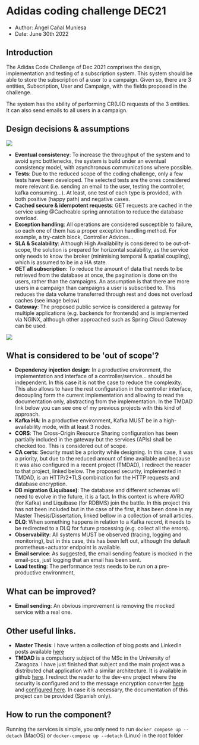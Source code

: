 # Adidas coding challenge DEC21

 - Author: Ángel Cañal Muniesa
 - Date: June 30th 2022

## Introduction

The Adidas Code Challenge of Dec 2021 comprises the design, implementation and testing of a subscription system. This system should be able to store the subscription of a user to a campaign. Given so, there are 3 entities, Subscription, User and Campaign, with the fields proposed in the challenge.

The system has the ability of performing CR(U)D requests of the 3 entities. It can also send emails to all users in a campaign.

## Design decisions & assumptions

![](./imgs/Adidas_deployment.png)

 - **Eventual consistency**: To increase the throughput of the system and to avoid sync bottlenecks, the system is build under an eventual consistency model, with asynchronous communications where possible.
 - **Tests**: Due to the reduced scope of the coding challenge, only a few tests have been developed. The selected tests are the ones considered more relevant (i.e. sending an email to the user, testing the controller, kafka consuming...). At least, one test of each type is provided, with both positive (happy path) and negative cases.
 - **Cached secure & idempotent requests**: GET requests are cached in the service using @Cacheable spring annotation to reduce the database overload.
 - **Exception handling**: All operations are considered susceptible to failure, so each one of them has a proper exception handling method. For example, a try-catch block, Controller Advices... 
 - **SLA & Scalability**: Although High Availability is considered to be out-of-scope, the solution is prepared for horizontal scalability, as the service only needs to know the broker (minimising temporal & spatial coupling), which is assumed to be in a HA state.
 - **GET all subscription**: To reduce the amount of data that needs to be retrieved from the database at once, the pagination is done on the users, rather than the campaigns. An assumption is that there are more users in a campaign than campaigns a user is subscribed to. This reduces the data volume transferred through rest and does not overload caches (see image below)
 - **Gateway**: The proposed public service is considered a gateway for multiple applications (e.g. backends for frontends) and is implemented via NGINX, although other approached such as Spring Cloud Gateway can be used. 

![](./imgs/dto_example.png)

## What is considered to be 'out of scope'?

 - **Dependency injection design**: In a productive environment, the implementation and interface of a controller/service... should be independent. In this case it is not the case to reduce the complexity. This also allows to have the rest configuration in the controller interface, decoupling form the current implementation and allowing to read the documentation only, abstracting from the implementation. In the TMDAD link below you can see one of my previous projects with this kind of approach. 
 - **Kafka HA**: In a productive environment, Kafka MUST be in a high-availability mode, with at least 3 nodes.
 - **CORS**: The Cross-Origin Resource Sharing configuration has been partially included in the gateway but the services (APIs) shall be checked too. This is considered out of scope. 
 - **CA certs**: Security must be a priority while designing. In this case, it was a priority, but due to the reduced amount of time available and because it was also configured in a recent project (TMDAD), I redirect the reader to that project, linked below. The proposed security, implemented in TMDAD, is an HTTP/2+TLS combination for the HTTP requests and database encryption. 
 - **DB migration (Liquibase)**: The database and different schemas will need to evolve in the future, it is a fact. In this context is where AVRO (for Kafka) and Liquibase (for RDBMS) join the battle. In this project this has not been included but in the case of the first, it has been done in my Master Thesis/Dissertation, linked bellow in a collection of small articles.
 - **DLQ**: When something happens in relation to a Kafka record, it needs to be redirected to a DLQ for future processing (e.g. collect all the errors).
 - **Observability**: All systems MUST be observed (tracing, logging and monitoring), but in this case, this has been left out, although the default prometheus+actuator endpoint is available.
 - **Email service**: As suggested, the email sending feature is mocked in the email-pcs, just logging that an email has been sent.
 - **Load testing**: The performance tests needs to be run on a pre-productive environment, 

## What can be improved?
 - **Email sending**: An obvious improvement is removing the mocked service with a real one.

## Other useful links.

 - **Master Thesis**: I have writen a collection of blog posts and LinkedIn posts available [here](http://langelp.net/blog/) 
 - **TMDAD** is a compulsory subject of the MSc in the University of Zaragoza. I have just finished that subject and the main project was a distributed chat application with a similar architecture. It is available in github [here](http://github.com/TMDAD-Chat/). I redirect the reader to the dev-env project where the security is configured and to the message encryption converter [here](https://github.com/TMDAD-Chat/message-receiver-api/blob/484281eb9c5080c1162274f6e445acae10a25462/src/main/java/es/unizar/tmdad/repository/converter/AttributeEncryptor.java) and [configured here](https://github.com/TMDAD-Chat/message-receiver-api/blob/main/src/main/java/es/unizar/tmdad/repository/entity/MessageEntity.java). In case it is necessary, the documentation of this project can be provided (Spanish only).

## How to run the component?
Running the services is simple, you only need to run `docker compose up --detach` (MacOS) or `docker-compose up --detach` (Linux) in the root folder 
